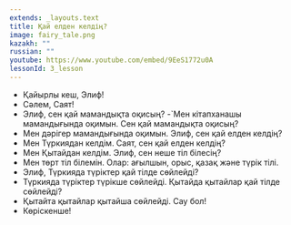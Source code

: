 ```yaml
---
extends: _layouts.text
title: Қай елден келдің?
image: fairy_tale.png
kazakh: ""
russian: ""
youtube: https://www.youtube.com/embed/9EeS1772u0A
lessonId: 3_lesson
---
```

- Қайырлы кеш, Элиф!
- Сәлем, Саят!
- Элиф, сен қай мамандықта оқисың?
-`Мен кітапханашы мамандығында оқимын. Сен қай мамандықта оқисың?
- Мен дәрігер мамандығында оқимын. Элиф, сен қай елден келдің? 
- Мен Түркиядан келдім. Саят, сен қай елден келдің?
- Мен Қытайдан келдім. Элиф, сен неше тіл білесің?
- Мен төрт тіл білемін. Олар: ағылшын, орыс, қазақ және түрік тілі. 
- Элиф, Түркияда түріктер  қай тілде сөйлейді?
- Түркияда  түріктер түрікше сөйлейді.  Қытайда қытайлар қай тілде сөйлейді?
- Қытайта қытайлар қытайша сөйлейді. Сау бол!
- Көріскенше! 

